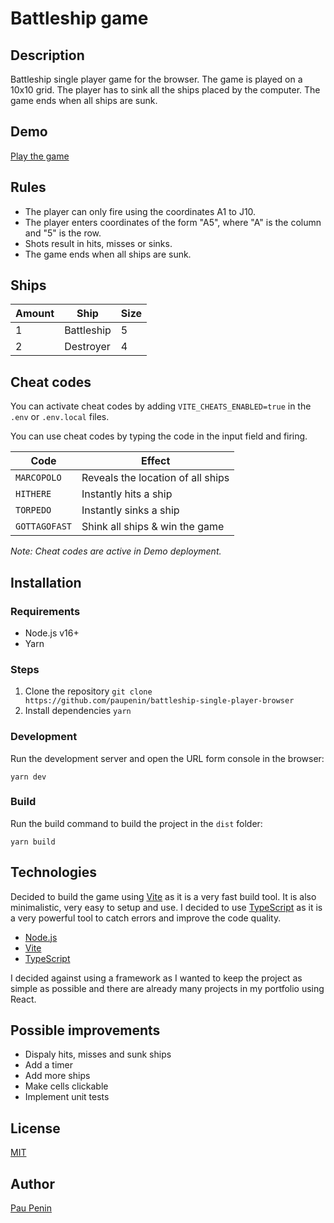 # Battleship game

## Description
Battleship single player game for the browser. The game is played on a 10x10 grid. The player has to sink all the ships placed by the computer. The game ends when all ships are sunk.

## Demo
[Play the game](https://battleship-single-player-browser.vercel.com/)

## Rules
- The player can only fire using the coordinates A1 to J10.
- The player enters coordinates of the form "A5", where "A" is the column and "5" is the row.
- Shots result in hits, misses or sinks.
- The game ends when all ships are sunk.

## Ships

| Amount | Ship | Size |
| --- | --- | --- |
| 1 | Battleship | 5 |
| 2 | Destroyer | 4 |

## Cheat codes

You can activate cheat codes by adding ```VITE_CHEATS_ENABLED=true``` in the `.env` or `.env.local` files.

You can use cheat codes by typing the code in the input field and firing.

| Code | Effect |
| --- | --- |
| `MARCOPOLO` | Reveals the location of all ships |
| `HITHERE` | Instantly hits a ship |
| `TORPEDO` | Instantly sinks a ship |
| `GOTTAGOFAST` | Shink all ships & win the game |

*Note: Cheat codes are active in Demo deployment.*

## Installation

### Requirements
- Node.js v16+
- Yarn

### Steps
1. Clone the repository ```git clone https://github.com/paupenin/battleship-single-player-browser```
2. Install dependencies ```yarn```

### Development
 Run the development server and open the URL form console in the browser:

 ```yarn dev```

### Build
Run the build command to build the project in the ```dist``` folder:

```yarn build```

## Technologies

Decided to build the game using [Vite](https://vitejs.dev/) as it is a very fast build tool. It is also minimalistic, very easy to setup and use. I decided to use [TypeScript](https://www.typescriptlang.org/) as it is a very powerful tool to catch errors and improve the code quality.

- [Node.js](https://nodejs.org/en/)
- [Vite](https://vitejs.dev/)
- [TypeScript](https://www.typescriptlang.org/)

I decided against using a framework as I wanted to keep the project as simple as possible and there are already many projects in my portfolio using React.

## Possible improvements

- Dispaly hits, misses and sunk ships
- Add a timer
- Add more ships
- Make cells clickable
- Implement unit tests

## License
[MIT](https://choosealicense.com/licenses/mit/)

## Author
[Pau Penin](https://www.linkedin.com/in/paupenin/)
